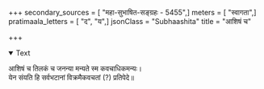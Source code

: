 +++
secondary_sources = [ "महा-सुभाषित-सङ्ग्रहः - 5455",]
meters = [ "स्वागता",]
pratimaala_letters = [ "द", "य",]
jsonClass = "Subhaashita"
title = "आशिषं च"

+++

<details open><summary>Text</summary>

आशिषं च तिलकं च जनन्या मन्यते स्म कवचाधिकमन्यः।  
येन संयति हि सर्वभटानां विक्रमैकवचतां (?) प्रतिपेदे॥
</details>
